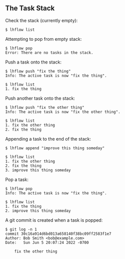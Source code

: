 ## The Task Stack

Check the stack (currently empty):

    $ lhflow list

Attempting to pop from empty stack:

    $ lhflow pop
    Error: There are no tasks in the stack.

Push a task onto the stack:

    $ lhflow push "fix the thing"
    Info: The active task is now "fix the thing".

    $ lhflow list
    1. fix the thing

    
Push another task onto the stack:

    $ lhflow push "fix the other thing"
    Info: The active task is now "fix the other thing".
    
    $ lhflow list
    1. fix the other thing
    2. fix the thing

Appending a task to the end of the stack:

    $ lhflow append "improve this thing someday"

    $ lhflow list
    1. fix the other thing
    2. fix the thing
    3. improve this thing someday

    
Pop a task:

    $ lhflow pop
    Info: The active task is now "fix the thing".
    
    $ lhflow list
    1. fix the thing
    2. improve this thing someday

A git commit is created when a task is popped:

    $ git log -n 1
    commit 30c16a914d6bd013a658140f38bc09ff2583f1e7
    Author: Bob Smith <bob@example.com>
    Date:   Sun Jun 5 20:07:24 2022 -0700

        fix the other thing

        



